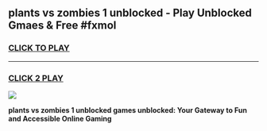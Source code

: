 
## plants vs zombies 1 unblocked - Play Unblocked Gmaes & Free #fxmol
<h3>
<a href="https://news.freeplayer.one?title=plants_vs_zombies_1_unblocked&ref=24F">CLICK TO PLAY</a></h3>
<hr>

<h3>
<a href="https://news.freeplayer.one?title=plants_vs_zombies_1_unblocked&ref=24F">CLICK 2 PLAY</a>
  
</h3>

<a href="https://news.freeplayer.one?title=plants_vs_zombies_1_unblocked&ref=24F/"><img src="https://clearcache.store/games.png"></a>


**plants vs zombies 1 unblocked games unblocked: Your Gateway to Fun and Accessible Online Gaming**
